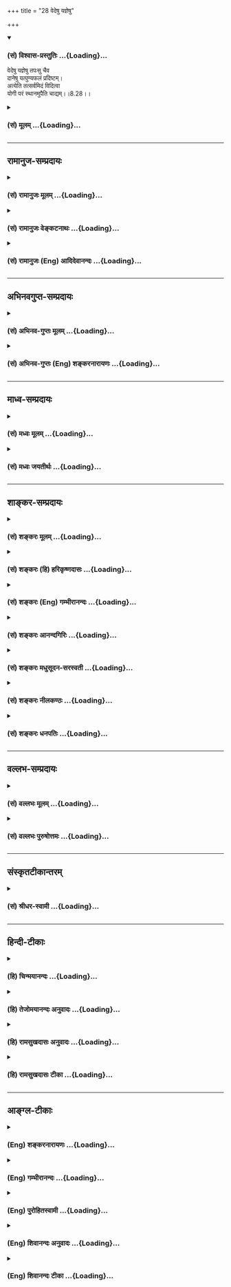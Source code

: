 +++
title = "28 वेदेषु यज्ञेषु"

+++
<div class="js_include" newlevelforh1="3" title="(सं) विश्वास-प्रस्तुतिः" unfilled url="/purANam_vaiShNavam/mahAbhAratam/06-bhIShma-parva/03-bhagavad-gItA-parva/saMskRtam/vishvAsa-prastutiH/08_axara-para-brahma-yo/28_vedeShu_yajneShu.md">
<details open><summary><h3>(सं) विश्वास-प्रस्तुतिः ...{Loading}...</h3></summary>

वेदेषु यज्ञेषु तपःसु चैव  
दानेषु यत्पुण्यफलं प्रदिष्टम्।  
अत्येति तत्सर्वमिदं विदित्वा  
योगी परं स्थानमुपैति चाद्यम्।।8.28।।
</details>
</div>
<div class="js_include collapsed" newlevelforh1="3" title="(सं) मूलम्" unfilled url="/purANam_vaiShNavam/mahAbhAratam/06-bhIShma-parva/03-bhagavad-gItA-parva/saMskRtam/mUlam/08_axara-para-brahma-yo/28_vedeShu_yajneShu.md">
<details><summary><h3>(सं) मूलम् ...{Loading}...</h3></summary>

वेदेषु यज्ञेषु तपःसु चैव  
दानेषु यत्पुण्यफलं प्रदिष्टम्।  
अत्येति तत्सर्वमिदं विदित्वा  
योगी परं स्थानमुपैति चाद्यम्।।8.28।।
</details>
</div>


_________________
## रामानुज-सम्प्रदायः
<div class="js_include collapsed" newlevelforh1="3" title="(सं) रामानुजः मूलम्" unfilled url="/purANam_vaiShNavam/mahAbhAratam/06-bhIShma-parva/03-bhagavad-gItA-parva/saMskRtam/rAmAnujaH/mUlam/08_axara-para-brahma-yo/28_vedeShu_yajneShu.md">
<details><summary><h3>(सं) रामानुजः मूलम् ...{Loading}...</h3></summary>

।।8.28।। ऋग्यजुःसामाथर्वरूपवेदाभ्यासयज्ञतपोदानप्रभृतिषु सर्वेषु पुण्येषु
**यत् फलं** निर्दिष्टम् **इदम्** अध्यायद्वयोदितं भगवन्माहात्म्यं
**विदित्वा तत् सर्वम् अत्येति** एतद्वेदनसुखातिरेकेण तत् सर्वं तृणवत्
मन्यते। **योगी** ज्ञानी **च** भूत्वा ज्ञानिनः प्राप्यम् **परम् आद्यं
स्थानम् उपैति। ,**

</details>
</div>
<div class="js_include collapsed" newlevelforh1="3" title="(सं) रामानुजः वेङ्कटनाथः" unfilled url="/purANam_vaiShNavam/mahAbhAratam/06-bhIShma-parva/03-bhagavad-gItA-parva/saMskRtam/rAmAnujaH/venkaTanAthaH/08_axara-para-brahma-yo/28_vedeShu_yajneShu.md">
<details><summary><h3>(सं) रामानुजः वेङ्कटनाथः ...{Loading}...</h3></summary>

  
  
।।8.28।। इदं विदित्वा इति सामान्यतो
निर्देशादविशेषाच्चैकप्रकरणभूताध्यायद्वयार्थो गृह्यत इत्यभिप्रायेणाह --
अथेति। वेदेषु इत्यपि यज्ञादिवत्फलकारणतयोपादानम् न तु प्रतिपादकतया तदा
यज्ञादिफलव्यतिरिक्तविषयतया सङ्कोचनीयत्वापातात्। वेदाभ्यासस्य च
दुरितक्षयादिफलप्रदत्वं श्रुत्यादिसिद्धम्। यज्ञादिफलानां
प्रतिपादकतयोपादाने च प्रस्तुताध्यायद्वयार्थस्यापि वेदार्थत्वात्ततोऽपि
सङ्कोचः स्यात्। तदेतत्सर्वमभिप्रेत्य -- वेदाभ्यासेत्युक्तम्। दाने च इति
चकारस्यानुक्तसमुच्चायकत्वप्रदर्शनायप्रभृतिशब्दः। पुण्यफलम् इत्यत्र
पुण्यशब्देन फलविशेषणतया यज्ञादीनामेव सामान्यतो निर्देशः फलस्य
श्लाघ्यताप्रदर्शनार्थ इत्यभिप्रायेण
यज्ञादिविशेष्यतयापुण्येष्वित्युक्तम्। अध्यायद्वयोदितं भगवन्माहात्म्यमिति
-- सप्तमारम्भे हि भगवन्माहात्म्यं प्रक्रान्तम्
तदनुबन्धादन्यत्सर्वमुक्तमिति भावः। परं स्थानमुपैति इति
योगानुष्ठानसाध्यस्य साक्षात्फलस्य पृथगुच्यमानत्वात्तद्विषयत्वे
पौनरुक्त्यादधिकपुण्यफलप्राप्तिविवक्षायां लक्षितलक्षणापातात्।
संसारनिवृत्तिमात्रपरत्वेऽपि पुण्यफलशब्देन पापफलस्यापि
लक्षयितव्यत्वात्तत्सर्वमत्येति इत्येतत्तद्विवेकमूलविरक्त्यभिप्रायम्।
अतिशयितफलवेदनं हिमनःप्रीतिरनायासात् इत्यादिन्यायेन
फलान्तरवैतृष्ण्यहेतुरित्यभिप्रायेणाह -- एतद्वेदनेति।
भगवन्माहात्म्यज्ञानस्य परस्थानप्राप्तिहेतुत्वे
प्रागुक्तज्ञानविशेषरूपद्वारप्रदर्शनंयोगी इत्यनेन क्रियत इत्यभिप्रायेण --
ज्ञानी च भूत्वेत्युक्तम्। परत्वं देशकालयोगादिभिः आदित्यवर्णं तमसः
परस्तात् \[यजुस्सं.31।18श्वे.उ.3।8\] तदक्षरे परमे व्योमन्
\[तै.ना.6।1।2\]दिव्यं स्थानमजरं चाप्रमेयम् \[म.भा.15।5।27\]एते वै
निरयास्तात स्थानस्य परमात्मनः \[म.भा.12।196।31\] इत्यादेः।
आद्यमनादिमित्यर्थः। आदौ भवं कारणं ब्रह्म इति \[शां.भा.\] परोक्तं तु
स्थानशब्दवैघट्यादयुक्तम्। इति कवितार्किकसिंहस्य सर्वतन्त्रस्वतन्त्रस्य
श्रीमद्वेङ्कटनाथस्य वेदान्ताचार्यस्य कृतिषु श्रीमद्गीताभाष्यटीकायां
तात्पर्यचन्द्रिकायामष्टमोऽध्यायः।।8।।

</details>
</div>
<div class="js_include collapsed" newlevelforh1="3" title="(सं) रामानुजः (Eng) आदिदेवानन्दः" unfilled url="/purANam_vaiShNavam/mahAbhAratam/06-bhIShma-parva/03-bhagavad-gItA-parva/saMskRtam/rAmAnujaH/english/AdidevAnandaH/08_axara-para-brahma-yo/28_vedeShu_yajneShu.md">
<details><summary><h3>(सं) रामानुजः (Eng) आदिदेवानन्दः ...{Loading}...</h3></summary>

8.28 Whatever fruit is said to accrue for meritorious actions in the
form of the regular study of the Vedas Rg, Yajus, Saman and Atharvan as
also for the performance of sacrifices, austerities, gifts - all these
does not transcend on knowing this, namely the greatness of the Lord as
taught in the two chapters (7 and 8). By immense joy arising from the
knowledge of this, he regards all these results as negligible as straw.
Be being a Yogin, viz., a Jnanin, he reaches the supreme, primal abode
which is without beginning and is attainable by such a Jnanin.

</details>
</div>


_________________
## अभिनवगुप्त-सम्प्रदायः
<div class="js_include collapsed" newlevelforh1="3" title="(सं) अभिनव-गुप्तः मूलम्" unfilled url="/purANam_vaiShNavam/mahAbhAratam/06-bhIShma-parva/03-bhagavad-gItA-parva/saMskRtam/abhinava-guptaH/mUlam/08_axara-para-brahma-yo/28_vedeShu_yajneShu.md">
<details><summary><h3>(सं) अभिनव-गुप्तः मूलम् ...{Loading}...</h3></summary>

।।8.28।। वेदेष्विति। अत्येति अभिभवति सर्वकर्मसंस्काराणां भगवत्स्मृत्या
विफलीकरणात्। सर्वकर्मपरिक्षये च असौ सुखेनैव विन्दति परं शिवमिति।  
  

</details>
</div>
<div class="js_include collapsed" newlevelforh1="3" title="(सं) अभिनव-गुप्तः (Eng) शङ्करनारायणः" unfilled url="/purANam_vaiShNavam/mahAbhAratam/06-bhIShma-parva/03-bhagavad-gItA-parva/saMskRtam/abhinava-guptaH/english/shankaranArAyaNaH/08_axara-para-brahma-yo/28_vedeShu_yajneShu.md">
<details><summary><h3>(सं) अभिनव-गुप्तः (Eng) शङ्करनारायणः ...{Loading}...</h3></summary>

8.28 Vedesu etc. He goes beyond : he humiliates, because he, by his
\[constant\] remembrance of the Bhagavat, neutralizes all the mental
impression of all the activities. When all the actions (their mental
impressions) are destroyed, he easily attains the Supreme Siva.

</details>
</div>


_________________
## माध्व-सम्प्रदायः
<div class="js_include collapsed" newlevelforh1="3" title="(सं) मध्वः मूलम्" unfilled url="/purANam_vaiShNavam/mahAbhAratam/06-bhIShma-parva/03-bhagavad-gItA-parva/saMskRtam/madhvaH/mUlam/08_axara-para-brahma-yo/28_vedeShu_yajneShu.md">
<details><summary><h3>(सं) मध्वः मूलम् ...{Loading}...</h3></summary>

।।8.28।। Sri Madhvacharya did not comment on this sloka.

</details>
</div>
<div class="js_include collapsed" newlevelforh1="3" title="(सं) मध्वः जयतीर्थः" unfilled url="/purANam_vaiShNavam/mahAbhAratam/06-bhIShma-parva/03-bhagavad-gItA-parva/saMskRtam/madhvaH/jayatIrthaH/08_axara-para-brahma-yo/28_vedeShu_yajneShu.md">
<details><summary><h3>(सं) मध्वः जयतीर्थः ...{Loading}...</h3></summary>

।।8.28।। Sri Jayatirtha did not comment on this sloka.  
  

</details>
</div>


_________________
## शाङ्कर-सम्प्रदायः
<div class="js_include collapsed" newlevelforh1="3" title="(सं) शङ्करः मूलम्" unfilled url="/purANam_vaiShNavam/mahAbhAratam/06-bhIShma-parva/03-bhagavad-gItA-parva/saMskRtam/shankaraH/mUlam/08_axara-para-brahma-yo/28_vedeShu_yajneShu.md">
<details><summary><h3>(सं) शङ्करः मूलम् ...{Loading}...</h3></summary>

।।8.28।। --,**वेदेषु** सम्यगधीतेषु **यज्ञेषु** च साद्गुण्येन अनुष्ठितेषु
**तपःसु** च सुतप्तेषु **दानेषु** च सम्यग्दत्तेषु **यद्** एतेषु यत्
**पुण्यफलं प्रदिष्टं** शास्त्रेण **अत्येति** अतीत्य गच्छति **तत् सर्वं**
फलजातम् **इदं विदित्वा** सप्तप्रश्ननिर्णयद्वारेण उक्तम् अर्थं सम्यक्
अवधार्य अनुष्ठाय **योगी परम्** उत्कृष्टम् ऐश्वरं **स्थानम् उपैति** च
प्रतिपद्यते **आद्यम्** आदौ भवम् कारणं ब्रह्म इत्यर्थः।। इति
श्रीमत्परमहंसपरिव्राजकाचार्यस्य
श्रीगोविन्दभगवत्पूज्यपादशिष्यस्य,श्रीमच्छंकरभगवतः कृतौ
श्रीमद्भगवद्गीताभाष्ये  
  
अष्टमोऽध्यायः।।  
  

</details>
</div>
<div class="js_include collapsed" newlevelforh1="3" title="(सं) शङ्करः (हि) हरिकृष्णदासः" unfilled url="/purANam_vaiShNavam/mahAbhAratam/06-bhIShma-parva/03-bhagavad-gItA-parva/saMskRtam/shankaraH/hindI/harikRShNadAsaH/08_axara-para-brahma-yo/28_vedeShu_yajneShu.md">
<details><summary><h3>(सं) शङ्करः (हि) हरिकृष्णदासः ...{Loading}...</h3></summary>

।।8.28।। योगका माहात्म्य सुन --, इनको जानकर अर्थात् इन सात प्रश्नोंके
निर्णयद्वारा कहे हुए रहस्यको यथार्थ समझकर और उसका अनुष्ठान करके योगी
पुरुष भलीभाँति पढ़े हुए वेद श्रेष्ठ गुणोंसहित सम्पादन किये हुए यज्ञ भली
प्रकार किये हुए तप और यथार्थ पात्रको दिये हुए दान इन सबका शास्त्रोंने जो
पुण्यफल बतलाया है उस सबको अतिक्रम कर जाता है और आदिमें होनेवाले सबके
कारणरूप परम श्रेष्ठ ऐश्वरपदको अर्थात् ब्रह्मको पा लेता है।

</details>
</div>
<div class="js_include collapsed" newlevelforh1="3" title="(सं) शङ्करः (Eng) गम्भीरानन्दः" unfilled url="/purANam_vaiShNavam/mahAbhAratam/06-bhIShma-parva/03-bhagavad-gItA-parva/saMskRtam/shankaraH/english/gambhIrAnandaH/08_axara-para-brahma-yo/28_vedeShu_yajneShu.md">
<details><summary><h3>(सं) शङ्करः (Eng) गम्भीरानन्दः ...{Loading}...</h3></summary>

8.28 Viditva, having known; idam, this-having fully ascertained and
practised what was spoken in the course of determining the answers to
the seven estions (put by Arjuna in verse 1 and 2); the yogi atyeti,
transcends, goes beyond; tat sarvam, all those; punya-phalam, results of
righteous deeds, aggregate of rewards; yat, that are; pradistam,
declared by the scriptures; with regard to these,viz vedesu, with regard
to teh Vedas which have been properly \[Sitting facing eastward after
having washed one's hands, face, etc.\] studied; yajnesu, with regard to
sacrifices performed together with their accessories; tapahsu, with
regard to austerities practised correctly \[With concentrated mind,
intellect, etc.\]; ca eva, and also; danesu, with regard to charities
rightly \[Taking into consideration place, time and fitness of the
recipient.\] given; and upaiti, he reaches; the param, supreme; sthanam,
State of God; adyam, which is primordial, the Cause that existed in the
beginning, i.e. Brahman.

</details>
</div>
<div class="js_include collapsed" newlevelforh1="3" title="(सं) शङ्करः आनन्दगिरिः" unfilled url="/purANam_vaiShNavam/mahAbhAratam/06-bhIShma-parva/03-bhagavad-gItA-parva/saMskRtam/shankaraH/AnandagiriH/08_axara-para-brahma-yo/28_vedeShu_yajneShu.md">
<details><summary><h3>(सं) शङ्करः आनन्दगिरिः ...{Loading}...</h3></summary>

।।8.28।। श्रद्धाविवृद्ध्यर्थं योगं स्तौति -- **शृण्विति।**
पवित्रपाणित्वप्राङ्मुखत्वादिसाहित्यमध्ययनस्य सम्यक्त्वम्।
अङ्गोपाङ्गोपेतत्वमनुष्ठानस्य साद्गुण्यम्। तपसां सुतप्तत्वं
मनोबुद्ध्याद्यैकाग्र्यपूर्वकत्वम्। दानस्य च सम्यक्त्वं
देशकालपात्रानुगुणत्वम्। इदं विदित्वेत्यत्रेदंशब्दार्थमेव स्फुटयति --
**सप्तेति।** यद्यपिकिं तद्ब्रह्म इत्यादौअधियज्ञः कथं कोऽत्र इत्यत्र
प्रश्नद्वयं प्रतिभासानुसारेण कैश्चिदुक्तं तथापि प्रतिवचनालोचनायां
द्वित्वप्रतीत्यभावात्प्रकारभेदविवक्षया चशब्दद्वयस्य प्रतिनियतत्वान्न
सप्तेति विरुध्यते। न चेदं वेदनमापातिकं किंत्वनुष्ठानपर्यन्तमित्याह --
**सम्यगिति।** प्रकृतो ध्याननिष्ठो योगीत्युच्यते। ऐश्वर्यं विष्णोः परमं
पदं तदेव तिष्ठत्यस्मिन्नशेषमिति स्थानं
योगानुष्ठानादशेषफलातिशायिमोक्षलक्षणं फलं क्रमेण लब्धुं शक्यमिति भावः।
तदनेन सप्तप्रश्नप्रतिवचनेन योगमार्गं दर्शयता ध्येयत्वेन तत्पदार्थो
व्याख्यातः। इति
श्रीमत्परमहंसपरिव्राजकाचार्यश्रीमच्छुद्धानन्दपूज्यपादशिष्यानन्दगिरिकृत0  
  
अष्टमोऽध्यायः।।8।।  
  

</details>
</div>
<div class="js_include collapsed" newlevelforh1="3" title="(सं) शङ्करः मधुसूदन-सरस्वती" unfilled url="/purANam_vaiShNavam/mahAbhAratam/06-bhIShma-parva/03-bhagavad-gItA-parva/saMskRtam/shankaraH/madhusUdana-sarasvatI/08_axara-para-brahma-yo/28_vedeShu_yajneShu.md">
<details><summary><h3>(सं) शङ्करः मधुसूदन-सरस्वती ...{Loading}...</h3></summary>

।।8.28।। पुनः श्रद्धावृद्ध्यर्थं योगं स्तौति -- वेदेषु
दर्भपवित्रपाणित्वप्राङ्मुखत्वगुर्वधीनत्वादिभिः सम्यगधीतेषु
यज्ञेष्वङगोपाङ्गसाहित्येन श्रद्धया सम्यगनुष्ठितेषु तपस्सु शास्त्रोक्तेषु
मनोबुद्ध्याद्यैकाग्र्येण श्रद्धया सुतप्तेषु दानेषु तुलापुरुषादिषु देशे
काले पात्रे च श्रद्धया सम्यग्दत्तेषु यत्पुण्यफलं पुण्यस्य धर्मस्य फलं
स्वर्गस्वाराज्यादि प्रदिष्टं शास्त्रेण अत्येत्यतिक्रामति तत्सर्वं इदं
पूर्वोक्तसप्तप्रश्ननिरूपणद्वारेणोक्तं विदित्वा
सम्यगनुष्ठानपर्यन्तमवधार्यानुष्ठाय च योगी ध्याननिष्ठः न केवलं
तदतिक्रामति परं सर्वोत्कृष्टमैश्वरं स्थानमाद्यं सर्वकारणं उपैति च
प्रतिपद्यते च। सर्वकारणं ब्रह्मैव प्राप्नोतीत्यर्थः। तदनेनाध्यायेन
ध्येयत्वेन तत्पदार्थो व्याख्यातः।

</details>
</div>
<div class="js_include collapsed" newlevelforh1="3" title="(सं) शङ्करः नीलकण्ठः" unfilled url="/purANam_vaiShNavam/mahAbhAratam/06-bhIShma-parva/03-bhagavad-gItA-parva/saMskRtam/shankaraH/nIlakaNThaH/08_axara-para-brahma-yo/28_vedeShu_yajneShu.md">
<details><summary><h3>(सं) शङ्करः नीलकण्ठः ...{Loading}...</h3></summary>

।।8.28।। पुनः श्रद्धाभिवृद्धये योगं स्तौति -- **वेदेष्विति।** वेदेषु
सम्यगधीतेषु यज्ञेषु तपःसु च सम्यगनुष्ठितेषु दानेषु च सम्यग्दत्तेषु
यत्पुण्यं तत्फलं चेति पुण्यफलं सर्वेषु समुच्चितेषु यत्प्रदिष्टं
शास्त्रेषु तत्सर्वं योगी अत्येत्यतिक्रामति कार्यब्रह्मलोकं
प्राप्नोतीत्यर्थः। किंकृत्वा इदं पूर्वोक्तमुपासनं विदित्वा
ज्ञात्वानुष्ठाय च। ततश्च किमित्यत आह -- यत्स्थानं निर्विशेषं ब्रह्मोपैति
प्राप्नोति च क्रमेणेत्यर्थः। आद्यं न तु केनचिन्निर्भितम्। ,तदनेनाध्यायेन
ध्येयस्तत्पदार्थो व्याख्यातः। अग्रिमेऽध्याये ज्ञेयं ब्रह्म
व्याख्यास्यति।

</details>
</div>
<div class="js_include collapsed" newlevelforh1="3" title="(सं) शङ्करः धनपतिः" unfilled url="/purANam_vaiShNavam/mahAbhAratam/06-bhIShma-parva/03-bhagavad-gItA-parva/saMskRtam/shankaraH/dhanapatiH/08_axara-para-brahma-yo/28_vedeShu_yajneShu.md">
<details><summary><h3>(सं) शङ्करः धनपतिः ...{Loading}...</h3></summary>

।।8.28।। श्रद्धाविवृद्य्धर्थै योगस्य माहात्म्यं श्रावयति। वेदेषु
सम्यगधीतेषु। अध्ययनस्य सम्यवक्त्वं च
पवित्रपाणित्वप्राङ्युरवत्वगर्वधीनत्वब्रह्मचर्यपालनत्वादिसाहित्यम्
यज्ञेषु श्रद्धयाङोपाङ्गसाहि तपस्सु शास्त्रेक्तेषु
मनोबुद्य्धाद्यैकाग्र्येण श्रद्धया सुप्तप्तेषु दानेषु तुलापुरुषादिषु देशे
काले पात्रे च श्रद्धया सभ्यग्दत्तेषु यत्पुण्यफलं पुण्यस्य धर्मस्य फलं
स्वर्गस्वाराज्यादि प्रदिष्टं शास्त्रेण अतेयत्यतिक्रामति तत्सर्वं इदं
पूर्वोक्तसप्तप्रश्ननिरुपणद्वारेणोक्तं विदित्वा
सभ्यगनुष्ठानपर्यन्तमवधार्यानुष्ठानाय च योगी ध्याननिष्ठः न केवलं
तदतिक्रामति परं सर्वोत्कृष्टमैश्वरं स्थानमाद्यं सर्वकारणं उपैति च
प्रतिपद्यते च। सर्वकारणं ब्रह्मैव प्राप्नोतीत्यर्थः। तदनेनाध्यायेन
ध्येत्वेन तत्पादार्थो व्याख्यातः। इति
श्रीमत्परहंसपरिव्राजकाचार्यश्राविश्वेश्वरसलस्वतीपादशिष्यमधुसूदनसरस्वतीविरतचितायां
श्रीभगवद्गीतागूढार्थदीपिकायां अक्षरपरब्रह्मयोगो नाम अष्ठमोऽध्यायः।।8।।  
  

</details>
</div>


_________________
## वल्लभ-सम्प्रदायः
<div class="js_include collapsed" newlevelforh1="3" title="(सं) वल्लभः मूलम्" unfilled url="/purANam_vaiShNavam/mahAbhAratam/06-bhIShma-parva/03-bhagavad-gItA-parva/saMskRtam/vallabhaH/mUlam/08_axara-para-brahma-yo/28_vedeShu_yajneShu.md">
<details><summary><h3>(सं) वल्लभः मूलम् ...{Loading}...</h3></summary>

।।8.28।। एवं मनस्समाधानार्थं वैराग्यार्थं महापुरुषचिन्तनयोग उक्तः
तत्फलमाह -- वेदेष्विति। सर्ववेदादिषु यत्पुण्यफलं प्रदिष्टमैहिकमथ
पारलौकिकं अन्नाद्यपशुपुत्रस्वाराज्यादिरूपं तदप्यत्येति। तत्र वैराग्ये
जाते तदतिक्राम्यति न पुनर्वाञ्छति योगी तत्सर्वमिदं अष्टमाध्याये
अष्टप्रश्नार्थनिर्णयेनोक्तं सत्वं विदित्वा विज्ञाय परमुत्कृष्टमाद्यं
जगन्मूलभूतं स्थानं भगवद्धाम प्राप्नोति। चतुर्विधानां भगवद्योगिनां
तत्पृथक् फलम्। यथाधिकारमत्रोक्तं भगवद्योगवेदिना।।1।।

</details>
</div>
<div class="js_include collapsed" newlevelforh1="3" title="(सं) वल्लभः पुरुषोत्तमः" unfilled url="/purANam_vaiShNavam/mahAbhAratam/06-bhIShma-parva/03-bhagavad-gItA-parva/saMskRtam/vallabhaH/puruShottamaH/08_axara-para-brahma-yo/28_vedeShu_yajneShu.md">
<details><summary><h3>(सं) वल्लभः पुरुषोत्तमः ...{Loading}...</h3></summary>

  
  
।।8.28।। एवमष्टप्रश्नोत्तरमुक्त्वैतज्ज्ञानयुक्तयोगिनः
सर्वकालप्राप्तिमुक्त्वोपसंहरति -- वेदेष्विति। वेदेषु अध्ययनादिभिः
यज्ञेषु यज्ञानुष्ठानादिभिः तपस्सु परमसन्तापेन क्लेशसहनादिभिः दानेषु
तुलापुरुषादिभिर्यत्पुण्यफलं प्रदिष्टम् उक्तमिति यावत् तत्सर्वं फलमिदं
समस्ताध्यायार्थं विदित्वा अभ्येति प्राप्नोति ततोऽधिकमपि योगी
मद्योगयुक्तः सन् परं मत्सेवारूपं आद्यं सकलकारणरूपं मच्चरणात्मकम्
(स्थानं) उपैति मत्समीपे प्राप्नोतीति भावः।  
  
भक्तैः शुद्धात्मभक्त्यैव संयोगः पुरुषोत्तमे। प्राप्यते कृष्णदेवेन
तदुक्तमिह चाष्टमे।।1।। महापुरुषसंयोगो जीवानां तु यथा भवेत्। कृपया
कृष्णदेवेन पार्थायोक्तं तदष्टमे।।2।।  
  
इति श्रीभगवद्गीतामृततरङ्गिण्यामष्टमोऽध्यायः।।8।।

</details>
</div>


_________________
## संस्कृतटीकान्तरम्
<div class="js_include collapsed" newlevelforh1="3" title="(सं) श्रीधर-स्वामी" unfilled url="/purANam_vaiShNavam/mahAbhAratam/06-bhIShma-parva/03-bhagavad-gItA-parva/saMskRtam/shrIdhara-svAmI/08_axara-para-brahma-yo/28_vedeShu_yajneShu.md">
<details><summary><h3>(सं) श्रीधर-स्वामी ...{Loading}...</h3></summary>

।।8.28।। अध्यायार्थमष्टप्रश्नार्थनिर्णयं सफलमुपसंहरति **-- वेदेष्विति।**
वेदेष्वध्ययनादिभिः यज्ञेष्वनुष्ठानादिभिः तपःसु कायशोषणादिभिः दानेषु
सत्पात्रार्पणादिभिः यत्पुण्यफलमुपदिष्टं शास्त्रेषु तत्सर्वमत्येति ततोऽपि
श्रेष्ठं योगैश्वर्यं प्राप्नोति। किं कृत्वा।
इदमष्टप्रश्नार्थनिर्णयेनोक्तं तत्त्वं विदित्वा ततश्च योगी ज्ञानी भूत्वा
परमुत्कृष्टमाद्यं जगन्मूलभूतस्थानं विष्णोः परमं पदं प्राप्नोति।

</details>
</div>


_________________
## हिन्दी-टीकाः
<div class="js_include collapsed" newlevelforh1="3" title="(हि) चिन्मयानन्दः" unfilled url="/purANam_vaiShNavam/mahAbhAratam/06-bhIShma-parva/03-bhagavad-gItA-parva/hindI/chinmayAnandaH/08_axara-para-brahma-yo/28_vedeShu_yajneShu.md">
<details><summary><h3>(हि) चिन्मयानन्दः ...{Loading}...</h3></summary>

।।8.28।। यहाँ भगवान् श्रीकृष्ण इस पर बल देते हैं कि जिस पुरुष में कुछ
मात्रा में भी योग्यता है उसको ध्यान का अभ्यास करना चाहिए क्योंकि
शास्त्रों में वेदाध्ययन यज्ञ तप और दान को करने में जो पुण्य फल कहा गया
है उस फल को योगी प्राप्त करता है। इतना ही नहीं भगवान् विशेष रूप से बल
देकर कहते हैं कि योगी उन फलों का उल्लंघन कर जाता है अर्थात् सर्वोच्च फल
को प्राप्त होता है। ध्यानाभ्यास द्वारा व्यक्तित्व का संगठन उपर्युक्त
यज्ञादि साधनों की अपेक्षा लक्षगुना अधिक सरलता एवं शीघ्रता से हो सकता है
किन्तु यहाँ यह मानकर चलते हैं कि ध्यान के साधक में आवश्यक मात्रा में
विवेक और वैराग्य दोनों ही हैं। सतत नियमपूर्वक ध्यान करने से इनका भी
विकास हो सकता है। इस प्रकार जब योगी ध्यान साधना से निष्काम कर्म एवं
उपासना का फल प्राप्त करता है और ध्यान की निरन्तरता बनाये रखता है तो वह
सफलता के उच्चतर शिखर की ओर अग्रसर होता हुआ अन्त में इस आद्य अक्षर पुरुष
स्वरूप मेरे परम धाम को प्राप्त होकर पुनः संसार को नहीं
लौटता। conclusionँ़ तत्सदिति श्रीमद्भगवद्गीतासूपनिषत्सु ब्रह्मविद्यायां
योगशास्त्रे  
  
श्रीकृष्णार्जुनसंवादे अक्षरब्रह्मयोगो नाम अष्टमोऽध्याय।। इस प्रकार
श्रीकृष्णार्जुनसंवाद के रूप में ब्रह्मविद्या और योगशास्त्र स्वरूप
श्रीमद्भगवद्गीतोपनिषद् का अक्षरब्रह्मयोग नामक आठवां अध्याय समाप्त होता
है। अक्षरब्रह्मयोग का अर्थ है अक्षरब्रह्म की प्राप्ति का मार्ग । इस
अध्याय के प्रारम्भ में अर्जुन द्वारा किये गये प्रश्नों का उत्तर देने के
पश्चात् अपनी दिव्य प्रेरणा से प्रेरित होकर भगवान् श्रीकृष्ण ने प्रयाणकाल
में परम पुरुष का स्मरण करने वालों को अनन्त की प्राप्ति कैसे होती है इसका
वर्णन किया है और अर्जुन को ईश्वर स्मरण करते हुए जीवनसंघर्षों की
चुनौतियों का कुशलता से सामना करने का उपदेश दिया है।

</details>
</div>
<div class="js_include collapsed" newlevelforh1="3" title="(हि) तेजोमयानन्दः अनुवादः" unfilled url="/purANam_vaiShNavam/mahAbhAratam/06-bhIShma-parva/03-bhagavad-gItA-parva/hindI/tejomayAnandaH/anuvAdaH/08_axara-para-brahma-yo/28_vedeShu_yajneShu.md">
<details><summary><h3>(हि) तेजोमयानन्दः अनुवादः ...{Loading}...</h3></summary>

।।8.28।। योगी पुरुष यह सब (दोनों मार्गों के तत्त्व को) जानकर वेदाध्ययन,
यज्ञ, तप और दान करने में जो पुण्य फल कहा गया है, उस सबका उल्लंघन कर जाता
है और आद्य (सनातन), परम स्थान को प्राप्त होता है।।

</details>
</div>
<div class="js_include collapsed" newlevelforh1="3" title="(हि) रामसुखदासः अनुवादः" unfilled url="/purANam_vaiShNavam/mahAbhAratam/06-bhIShma-parva/03-bhagavad-gItA-parva/hindI/rAmasukhadAsaH/anuvAdaH/08_axara-para-brahma-yo/28_vedeShu_yajneShu.md">
<details><summary><h3>(हि) रामसुखदासः अनुवादः ...{Loading}...</h3></summary>

।।8.28।। योगी इसको (शुक्ल और कृष्णमार्गके रहस्यको) जानकर वेदोंमें,
यज्ञोंमें, तपोंमें तथा दानमें जो-जो पुण्यफल कहे गये हैं, उन सभी
पुण्यफलोंका अतिक्रमण कर जाता है और आदिस्थान परमात्माको प्राप्त हो जाता
है।

</details>
</div>
<div class="js_include collapsed" newlevelforh1="3" title="(हि) रामसुखदासः टीका" unfilled url="/purANam_vaiShNavam/mahAbhAratam/06-bhIShma-parva/03-bhagavad-gItA-parva/hindI/rAmasukhadAsaH/TIkA/08_axara-para-brahma-yo/28_vedeShu_yajneShu.md">
<details><summary><h3>(हि) रामसुखदासः टीका ...{Loading}...</h3></summary>

।।8.28।।***व्याख्या--*'वेदेषु यज्ञेषु तपःसु ৷৷. स्थानमुपैति
चाद्यम्'--**यज्ञ, दान, तप, तीर्थ, व्रत आदि जितने भी शास्त्रीय
उत्तम-से-उत्तम कार्य हैं और उनका जो फल है, वह विनाशी ही होता है। कारण कि
जब उत्तम-से-उत्तम कार्यका भी आरम्भ और समाप्ति होती है, तो फिर उस कार्यसे
उत्पन्न होनेवाला फल अविनाशी कैसे हो सकता है; वह फल चाहे इस लोकका हो,
चाहे स्वर्गादि भोग-भूमियोंका हो, उसकी नश्वरतामें किञ्चिन्मात्र भी फरक
नहीं है। जीव स्वयं परमात्माका अविनाशी अंश होकर भी विनाशी पदार्थोंमें
फँसा रहे, तो इसमें उसकी अज्ञता ही मुख्य है। अतः जो मनुष्य तेईसवें
श्लोकसे लेकर छब्बीसवें श्लोकतक वर्णित शुक्ल और कृष्णमार्गके रहस्यको समझ
लेता है, वह यज्ञ, तप, दान आदि सभी पुण्यफलोंका अतिक्रमण कर जाता है। कारण
कि वह यह समझ लेता है कि भोग-भूमियोंकी भी आखिरी हद जो ब्रह्मलोक है, वहाँ
जानेपर भी लौटकर पीछे आना पड़ता है; परन्तु भगवान्को प्राप्त होनेपर लौटकर
नहीं आना पड़ता (8। 16); और साथ-साथ यह भी समझ लेता है कि मैं तो साक्षात्
परमात्माका अंश हूँ तथा ये प्राकृत पदार्थ नित्य-निरन्तर अभावमें, नाशमें
जा रहे हैं, तो फिर वह नाशवान् पदार्थोंमें, भोगोंमें न फँसकर भगवान्के ही
आश्रित हो जाता है। इसलिये वह आदिस्थान **(टिप्पणी प₀ 480)** परमात्माको
प्राप्त हो जाता है, जिसको इसी अध्यायके इक्कीसवें श्लोकमें 'परमगति' और
'परमधाम' नामसे कहा गया है। नाशवान् पदार्थोंके संग्रह और भोगोंमें आसक्त
हुआ मनुष्य उस आदिस्थान परमात्मतत्त्वको नहीं जान सकता। न जाननेकी यह
असामर्थ्य न तो भगवान्की दी हुई है, न प्रकृतिसे पैदा हुई है और न किसी
कर्मका फल ही है अर्थात् यह असामर्थ्य किसीकी देन नहीं है; किन्तु स्वयं
जीवने ही परमात्मतत्त्वसे विमुख होकर इसको पैदा किया है। इसलिये यह स्वयं
ही इसको मिटा सकता है। कारण कि अपने द्वारा की हुई भूलको स्वयं ही मिटा
सकता है और इसको मिटानेका दायित्व भी स्वयंपर ही है। इस भूलको मिटानेमें यह
जीव असमर्थ नहीं है, निर्बल नहीं है, अपात्र नहीं है। केवल संयोगजन्य सुखकी
लोलुपताके कारण यह अपनेमें असामर्थ्यका आरोप कर लेता है और इसीसे
मनुष्यजन्मके महान् लाभसे वञ्चित रह जाता है। अतः मनुष्यको संयोगजन्य सुखकी
लोलुपताका त्याग करके मनुष्यजन्मको सार्थक बनानेके लिये नित्य-निरन्तर
उद्यत रहना चाहिये। छठे अध्यायके अन्तमें भगवान्ने पहले योगीकी महिमा कही और
पीछे अर्जुनको योगी हो जानेकी आज्ञा दी (6। 46); और यहाँ भगवान्ने पहले
अर्जुनको योगी होनेकी आज्ञा दी और पीछे योगीकी महिमा कही। इसका तात्पर्य है
कि छठे अध्यायमें योगभ्रष्टका प्रसङ्ग है, और उसके विषयमें अर्जुनके मनमें
सन्देह था कि वह कहीं नष्ट-भ्रष्ट तो नहीं हो जाता; इस शङ्काको दूर करनेके
लिये भगवान्ने कहा कि 'कोई किसी तरहसे योगमें लग जाय तो उसका पतन नहीं
होता। इतना ही नहीं, इस योगका जिज्ञासुमात्र भी शब्दब्रह्मका अतिक्रमण कर
जाता है। ' इसलिये योगीकी महिमा पहले कही और पीछे अर्जुनके लिये योगी होनेकी
आज्ञा दी। परन्तु यहाँ अर्जुनका प्रश्न रहा कि नियतात्मा पुरुषोंके द्वारा
आप कैसे जाननेमें आते हैं; इस प्रश्नका उत्तर देते हुए भगवान्ने कहा कि 'जो
सांसारिक पदार्थोंसे सर्वथा विमुख होकर केवल मेरे परायण होता है, उस योगीके
लिये मैं सुलभ हूँ', इसलिये पहले 'तू योगी हो जा' ऐसी आज्ञा दी और पीछे
योगीकी महिमा कही।

</details>
</div>


_________________
## आङ्ग्ल-टीकाः
<div class="js_include collapsed" newlevelforh1="3" title="(Eng) शङ्करनारायणः" unfilled url="/purANam_vaiShNavam/mahAbhAratam/06-bhIShma-parva/03-bhagavad-gItA-parva/english/shankaranArAyaNaH/08_axara-para-brahma-yo/28_vedeShu_yajneShu.md">
<details><summary><h3>(Eng) शङ्करनारायणः ...{Loading}...</h3></summary>

8.28. Having understood all this, the Yogin goes beyond whatever fruit
of merit is ordained \[in the scriptures\] in case the Vedas \[are
recited\], the sacrifices \[performed\], the austerities \[observed\],
and also gifts \[donated\]; and he goes to the Supreme Primeval Abode.

</details>
</div>
<div class="js_include collapsed" newlevelforh1="3" title="(Eng) गम्भीरानन्दः" unfilled url="/purANam_vaiShNavam/mahAbhAratam/06-bhIShma-parva/03-bhagavad-gItA-parva/english/gambhIrAnandaH/08_axara-para-brahma-yo/28_vedeShu_yajneShu.md">
<details><summary><h3>(Eng) गम्भीरानन्दः ...{Loading}...</h3></summary>

8.28 Having known this, the yogi transcends all those results of
rigtheous deeds that are declared with regard to the Vedas, sacrifices,
austerities and also charities, and he reaches the primordial supreme
State.

</details>
</div>
<div class="js_include collapsed" newlevelforh1="3" title="(Eng) पुरोहितस्वामी" unfilled url="/purANam_vaiShNavam/mahAbhAratam/06-bhIShma-parva/03-bhagavad-gItA-parva/english/purohitasvAmI/08_axara-para-brahma-yo/28_vedeShu_yajneShu.md">
<details><summary><h3>(Eng) पुरोहितस्वामी ...{Loading}...</h3></summary>

8.28 The sage who knows this passes beyond all merit that comes from the
study of the scriptures, from sacrifice, from austerities and charity,
and reaches the Supreme Primeval Abode."

</details>
</div>
<div class="js_include collapsed" newlevelforh1="3" title="(Eng) शिवानन्दः अनुवादः" unfilled url="/purANam_vaiShNavam/mahAbhAratam/06-bhIShma-parva/03-bhagavad-gItA-parva/english/shivAnandaH/anuvAdaH/08_axara-para-brahma-yo/28_vedeShu_yajneShu.md">
<details><summary><h3>(Eng) शिवानन्दः अनुवादः ...{Loading}...</h3></summary>

8.28 Whatever fruit of merit is declared (in the scriptures) to accrue
from (the study of) the Vedas, (the performance of) sacrifices, (the
practice of) austerities, and gifts beyond all this goes the Yogi,
having known this; and he attains to the Supreme Primeval (first or
ancient) Abode.

</details>
</div>
<div class="js_include collapsed" newlevelforh1="3" title="(Eng) शिवानन्दः टीका" unfilled url="/purANam_vaiShNavam/mahAbhAratam/06-bhIShma-parva/03-bhagavad-gItA-parva/english/shivAnandaH/TIkA/08_axara-para-brahma-yo/28_vedeShu_yajneShu.md">
<details><summary><h3>(Eng) शिवानन्दः टीका ...{Loading}...</h3></summary>

8.28 वेदेषु in the Vedas; यज्ञेषु in sacrifices; तपःसु in austerities; च
and; एव also; दानेषु in gifts; यत् whatever; पुण्यफलम् fruit of merit;
प्रदिष्टम् is declared; अत्येति goes beyond; तत् that; सर्वम् all; इदम्
this; विदित्वा having known; योगी the Yogi; परम् Supreme; स्थानम् abode;
उपैति attains; च and; आद्यम् primeval (first; ancient).Commentary The
glory of Yoga is described in this verse. Whatever meritorious effect is
declared in the scriptures to accrue from the proper study of the Vedas;
from the performance of sacrifices properly; from the practice of
austerities -- above all these rises the Yogi who rightly understands
and follows the teaching imparted by Lord Krishna in His answers to the
seven estions put by Arjuna; and who meditates on Brahman. He attains to
the Supreme Abode of Brahman Which existed even in the beginning
(primeval); and is the first or ancient.Idam Viditva Having known this.
Having known properly the answers given by the Lord to the seven estions
put by Arjuna at the beginning of this chapter.(This chapter is known by
the name Abhyasa Yoga also.)Thus in the Upanishads of the glorious
Bhagavad Gita; the science of the Eternal; the scripture of Yoga; the
dialogue between Sri Krishna and Arjuna; ends the eighth discourse
entitledThe Yoga of the Imperishable Brahman. ,

</details>
</div>
